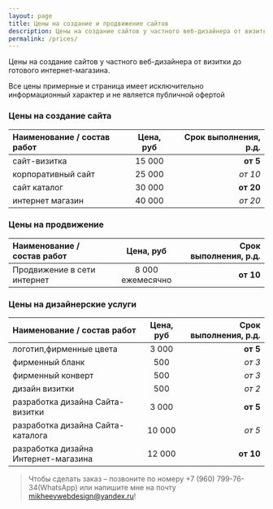 ```yaml
---
layout: page
title: Цены на создание и продвижение сайтов
description: Цены на создание сайтов у частного веб-дизайнера от визитки до готового интернет-магазина.
permalink: /prices/
---
```


Цены на создание сайтов у частного веб-дизайнера от визитки до готового интернет-магазина.

<p class="uk-alert-primary uk-padding-small">Все цены примерные и страница имеет исключительно информационный характер и не является публичной офертой</p>

### Цены на создание сайта

| Наименование / состав работ | Цена, руб | Срок выполнения, р.д. |  
| :----------- | :-----------: | -------------------: |  
|  сайт-визитка  |   15 000   | **от 5** |  
|  корпоративный сайт  |   25 000   |  *от 10*  |  
|  сайт каталог  |   30 000   | **от 20**  |  
|  интернет магазин  |   40 000   |  *от 20*   |

### Цены на продвижение

| Наименование / состав работ | Цена, руб | Срок выполнения, р.д. |  
| :----------- | :-----------: | -------------------: |  
|  Продвижение в сети интернет  |   8 000 ежемесячно   | **от 10** |

### Цены на дизайнерские услуги

| Наименование / состав работ | Цена, руб | Срок выполнения, р.д. |  
| :----------- | :-----------: | -------------------: |  
|  логотип,фирменные цвета  |   3 000   | **от 5** |  
|  фирменный бланк  |   500   |  *от 3*  |  
|  фирменный конверт  |   500  | *от 3*  |  
|  дизайн визитки  |   500  |  *от 2*   |
|  разработка дизайна Сайта-визитки  |   3 000   | **от 5** |  
|  разработка дизайна Сайта-каталога  |   10 000   |  *от 5*  |  
|  разработка дизайна Интернет-магазина  |   12 000   | **от 10**  |  

> Чтобы сделать заказ – позвоните по номеру +7 (960) 799-76-34(WhatsApp) или напишите мне на почту mikheevwebdesign@yandex.ru!
